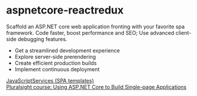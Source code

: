 # aspnetcore-reactredux
Scaffold an ASP.NET core web application fronting with your favorite spa framework. Code faster, boost performance and SEO; Use advanced client-side debugging features.  
- Get a streamlined development experience  
- Explore server-side prerendering  
- Create efficient production builds  
- Implement continuous deployment  

[JavaScriptServices (SPA templates)](https://blogs.msdn.microsoft.com/webdev/2017/02/14/building-single-page-applications-on-asp-net-core-with-javascriptservices/)  
[Pluralsight course: Using ASP.NET Core to Build Single-page Applications](https://app.pluralsight.com/library/courses/aspnet-core-build-single-page-applications)
